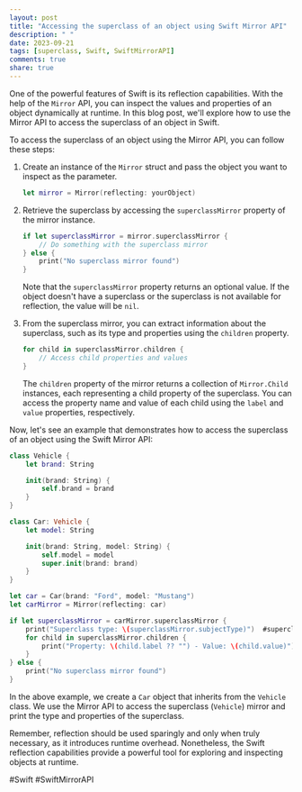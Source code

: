 ```yaml
---
layout: post
title: "Accessing the superclass of an object using Swift Mirror API"
description: " "
date: 2023-09-21
tags: [superclass, Swift, SwiftMirrorAPI]
comments: true
share: true
---
```


One of the powerful features of Swift is its reflection capabilities. With the help of the `Mirror` API, you can inspect the values and properties of an object dynamically at runtime. In this blog post, we'll explore how to use the Mirror API to access the superclass of an object in Swift.

To access the superclass of an object using the Mirror API, you can follow these steps:

1. Create an instance of the `Mirror` struct and pass the object you want to inspect as the parameter.

   ```swift
   let mirror = Mirror(reflecting: yourObject)
   ```

2. Retrieve the superclass by accessing the `superclassMirror` property of the mirror instance.

   ```swift
   if let superclassMirror = mirror.superclassMirror {
       // Do something with the superclass mirror
   } else {
       print("No superclass mirror found")
   }
   ```

   Note that the `superclassMirror` property returns an optional value. If the object doesn't have a superclass or the superclass is not available for reflection, the value will be `nil`.

3. From the superclass mirror, you can extract information about the superclass, such as its type and properties using the `children` property.

   ```swift
   for child in superclassMirror.children {
       // Access child properties and values
   }
   ```

   The `children` property of the mirror returns a collection of `Mirror.Child` instances, each representing a child property of the superclass. You can access the property name and value of each child using the `label` and `value` properties, respectively.

Now, let's see an example that demonstrates how to access the superclass of an object using the Swift Mirror API:

```swift
class Vehicle {
    let brand: String

    init(brand: String) {
        self.brand = brand
    }
}

class Car: Vehicle {
    let model: String

    init(brand: String, model: String) {
        self.model = model
        super.init(brand: brand)
    }
}

let car = Car(brand: "Ford", model: "Mustang")
let carMirror = Mirror(reflecting: car)

if let superclassMirror = carMirror.superclassMirror {
    print("Superclass type: \(superclassMirror.subjectType)")  #superclass type
    for child in superclassMirror.children {
        print("Property: \(child.label ?? "") - Value: \(child.value)")
    }
} else {
    print("No superclass mirror found")
}
```

In the above example, we create a `Car` object that inherits from the `Vehicle` class. We use the Mirror API to access the superclass (`Vehicle`) mirror and print the type and properties of the superclass.

Remember, reflection should be used sparingly and only when truly necessary, as it introduces runtime overhead. Nonetheless, the Swift reflection capabilities provide a powerful tool for exploring and inspecting objects at runtime.

#Swift #SwiftMirrorAPI
